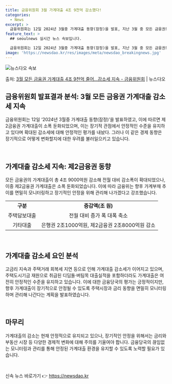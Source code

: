 ```yaml
---
title: 금융위원회 3월 가계대출 4조 9천억 감소했다!
categories:
  - News
excerpt: >
  금융위원회는 12일 2024년 3월중 가계대출 동향(잠정)을 발표, 지난 3월 중 모든 금융권의 가계대출은 …
feature_text: >
  ## seoulnews 실시간 뉴스 속보입니다.

  금융위원회는 12일 2024년 3월중 가계대출 동향(잠정)을 발표, 지난 3월 중 모든 금융권의 가계대출은 …
image: 'https://newsdao.kr/res/images/meta/newsdao_breakingnews.jpg'
---
```


![뉴스다오 속보](https://newsdao.kr/res/images/meta/newsdao_breakingnews.jpg)

<p>출처: <a href="https://newsdao.kr/3575" rel="dofollow">3월 모든 금융권 가계대출 4조 9천억 줄어…감소세 지속 - 금융위원회</a> | 뉴스다오</p>

<h2 data-ke-size="size26">금융위원회 발표결과 분석: 3월 모든 금융권 가계대출 감소세 지속</h2>
<p data-ke-size="size16">금융위원회는 12일 ‘2024년 3월중 가계대출 동향(잠정)’을 발표하였고, 이에 따르면 제2금융권 가계대출이 소폭 둔화되었으며, 이는 장기적 관점에서 안정적인 수준을 유지하고 있다며 확대된 감소세에 대해 안정적인 평가를 내놨다. 그러나 이 같은 경제 동향은 장기적으로 어떻게 변화할지에 대한 우려를 불러일으키고 있습니다.</p>
<p data-ke-size="size16">&nbsp;</p>
<h2 data-ke-size="size26">가계대출 감소세 지속: 제2금융권 동향</h2>
<p data-ke-size="size16">모든 금융권의 가계대출이 총 4조 9000억원 감소해 전월 대비 감소폭이 확대되었으나, 이중 제2금융권 가계대출은 소폭 둔화되었습니다. 이에 따라 금융위는 향후 가계부채 추이를 면밀히 모니터링하고 장기적인 안정을 위해 관리해 나가겠다고 강조했습니다.</p>
<table>
<tbody>
<tr>
<td style="text-align: center; height: 17px;"><b>구분</b></td>
<td style="text-align: center; height: 17px;"><b>증감액(조 원)</b></td>
</tr>
<tr>
<td style="text-align: center; height: 17px;">주택담보대출</td>
<td style="text-align: center; height: 17px;">전월 대비 증가 폭 대폭 축소</td>
</tr>
<tr>
<td style="text-align: center; height: 17px;">기타대출</td>
<td style="text-align: center; height: 17px;">은행권 2조1000억원, 제2금융권 2조8000억원 감소</td>
</tr>
</tbody>
</table>
<p data-ke-size="size16">&nbsp;</p>
<h2 data-ke-size="size26">가계대출 감소세 요인 분석</h2>
<p data-ke-size="size16">고금리 지속과 주택거래 회복세 지연 등으로 인해 가계대출 감소세가 이어지고 있으며, 주택도시기금 재원으로 취급된 디딤돌·버팀목 대출실적을 포함하더라도 가계대출은 여전히 안정적인 수준을 유지하고 있습니다. 이에 대한 금융당국의 평가는 긍정적이지만, 향후 가계대출이 장기적으로 안정될 수 있도록 주택시장과 금리 동향을 면밀히 모니터링하며 관리해 나간다는 계획을 발표하였습니다.</p>
<p data-ke-size="size16">&nbsp;</p>
<h2 data-ke-size="size26">마무리</h2>
<p data-ke-size="size16">가계대출의 감소는 현재 안정적으로 유지되고 있으나, 장기적인 안정을 위해서는 금리와 부동산 시장 등 다양한 경제적 변화에 대해 주의를 기울여야 합니다. 금융당국의 끊임없는 모니터링과 관리를 통해 안정된 가계대출 환경을 유지할 수 있도록 노력할 필요가 있습니다.</p>
<p data-ke-size="size16">&nbsp;</p> 

신속 뉴스 바로가기 👉 <a href="https://newsdao.kr" rel="dofollow">https://newsdao.kr</a>


